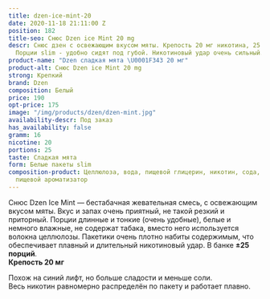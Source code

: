 ```yaml
---
title: dzen-ice-mint-20
date: 2020-11-18 21:11:00 Z
position: 182
title-seo: Снюс Dzen ice Mint 20 mg
descr: Снюс дзен с освежающим вкусом мяты. Крепость 20 мг никотина, 25 белых порций.
  Порции slim - удобно сидят под губой. Никотиновый удар очень сильный.
product-name: "Dzen сладкая мята \U0001F343 20 мг"
product-alt: Снюс Dzen ice Mint 20 mg
strong: Крепкий
brand: Dzen
composition: Белый
price: 190
opt-price: 175
image: "/img/products/dzen/dzen-mint.jpg"
availability-descr: Под заказ
has_availability: false
gramm: 16
nicotine: 20
portions: 25
taste: Сладкая мята
form: Белые пакеты slim
composition-product: Целлюлоза, вода, пищевой глицерин, никотин, сода, карбонат натрия,
  пищевой ароматизатор
---
```


Снюс Dzen Ice Mint — бестабачная жевательная смесь, с освежающим вкусом мяты. Вкус и запах очень приятный, не такой резкий и приторный.
Порции длинные и тонкие (очень удобные), белые и немного влажные, не содержат табака, вместо него используется волокна целлюлозы. Пакетики очень плотно набиты содержимым, что обеспечивает плавный и длительный никотиновый удар. В банке **±25 порций**.<br>
**Крепость 20 мг**

Похож на синий лифт, но больше сладости и меньше соли.<br>
Весь никотин равномерно распределён по пакету и работает плавно.